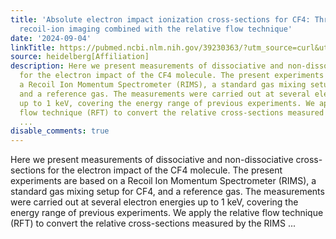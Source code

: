 ```yaml
---
title: 'Absolute electron impact ionization cross-sections for CF4: Three dimensional
  recoil-ion imaging combined with the relative flow technique'
date: '2024-09-04'
linkTitle: https://pubmed.ncbi.nlm.nih.gov/39230363/?utm_source=curl&utm_medium=rss&utm_campaign=pubmed-2&utm_content=1FakS-2QOkCT8HsMOQP1bCRQ4YzyumYOmxmF0moLsQ3dFB1E9V&fc=20220326224207&ff=20240904183716&v=2.18.0.post9+e462414
source: heidelberg[Affiliation]
description: Here we present measurements of dissociative and non-dissociative cross-sections
  for the electron impact of the CF4 molecule. The present experiments are based on
  a Recoil Ion Momentum Spectrometer (RIMS), a standard gas mixing setup for CF4,
  and a reference gas. The measurements were carried out at several electron energies
  up to 1 keV, covering the energy range of previous experiments. We apply the relative
  flow technique (RFT) to convert the relative cross-sections measured by the RIMS
  ...
disable_comments: true
---
```

Here we present measurements of dissociative and non-dissociative cross-sections for the electron impact of the CF4 molecule. The present experiments are based on a Recoil Ion Momentum Spectrometer (RIMS), a standard gas mixing setup for CF4, and a reference gas. The measurements were carried out at several electron energies up to 1 keV, covering the energy range of previous experiments. We apply the relative flow technique (RFT) to convert the relative cross-sections measured by the RIMS ...